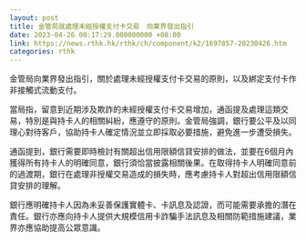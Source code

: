 ```yaml
---
layout: post
title: 金管局就處理未經授權支付卡交易　向業界發出指引
date: 2023-04-26 00:17:29.000000000 +08:00
link: https://news.rthk.hk/rthk/ch/component/k2/1697857-20230426.htm
categories: rthk
---
```


金管局向業界發出指引，關於處理未經授權支付卡交易的原則，以及綁定支付卡作非接觸式流動支付。

當局指，留意到近期涉及欺詐的未經授權支付卡交易增加，通函提及處理這類交易，特別是與持卡人的相關糾紛，應遵守的原則。金管局強調，銀行要公平及以同理心對待客戶，協助持卡人確定情況並立即採取必要措施，避免進一步遭受損失。

通函提到，銀行需要即時檢討有關超出信用限額信貸安排的做法，並要在6個月內獲得所有持卡人的明確同意，銀行須恰當披露相關後果。在取得持卡人明確同意前的過渡期，銀行在處理非授權交易造成的損失時，應考慮持卡人對超出信用限額信貸安排的理解。

銀行應明確持卡人因為未妥善保護實體卡、卡訊息及認證，而可能需要承擔的潛在責任。銀行亦應向持卡人提供大規模信用卡詐騙手法訊息及相關防範措施建議，業界亦應協助提高公眾意識。

